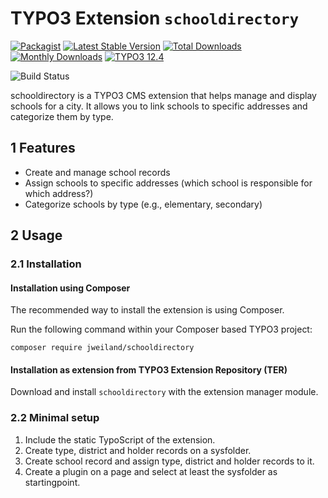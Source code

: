 # TYPO3 Extension `schooldirectory`

[![Packagist][packagist-logo-stable]][extension-packagist-url]
[![Latest Stable Version][extension-build-shield]][extension-ter-url]
[![Total Downloads][extension-downloads-badge]][extension-packagist-url]
[![Monthly Downloads][extension-monthly-downloads]][extension-packagist-url]
[![TYPO3 12.4][TYPO3-shield]][TYPO3-12-url]

![Build Status](https://github.com/jweiland-net/schooldirectory/actions/workflows/ci.yml/badge.svg)

schooldirectory is a TYPO3 CMS extension that helps manage and display schools
for a city. It allows you to link schools to specific addresses and categorize
them by type.

## 1 Features

* Create and manage school records
* Assign schools to specific addresses (which school is responsible for which address?)
* Categorize schools by type (e.g., elementary, secondary)

## 2 Usage

### 2.1 Installation

#### Installation using Composer

The recommended way to install the extension is using Composer.

Run the following command within your Composer based TYPO3 project:

```
composer require jweiland/schooldirectory
```

#### Installation as extension from TYPO3 Extension Repository (TER)

Download and install `schooldirectory` with the extension manager module.

### 2.2 Minimal setup

1) Include the static TypoScript of the extension.
2) Create type, district and holder records on a sysfolder.
3) Create school record and assign type, district and holder records to it.
4) Create a plugin on a page and select at least the sysfolder as startingpoint.


<!-- MARKDOWN LINKS & IMAGES -->

[extension-build-shield]: https://poser.pugx.org/jweiland/schooldirectory/v/stable.svg?style=for-the-badge

[extension-downloads-badge]: https://poser.pugx.org/jweiland/schooldirectory/d/total.svg?style=for-the-badge

[extension-monthly-downloads]: https://poser.pugx.org/jweiland/schooldirectory/d/monthly?style=for-the-badge

[extension-ter-url]: https://extensions.typo3.org/extension/schooldirectory/

[extension-packagist-url]: https://packagist.org/packages/jweiland/schooldirectory/

[packagist-logo-stable]: https://img.shields.io/badge/--grey.svg?style=for-the-badge&logo=packagist&logoColor=white

[TYPO3-12-url]: https://get.typo3.org/version/12

[TYPO3-shield]: https://img.shields.io/badge/TYPO3-12.4-green.svg?style=for-the-badge&logo=typo3
